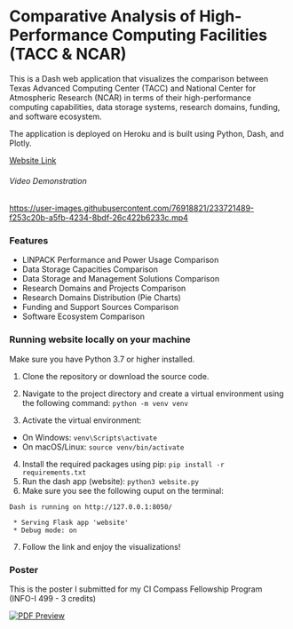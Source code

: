 # Comparative Analysis of High-Performance Computing Facilities (TACC & NCAR)

This is a Dash web application that visualizes the comparison between Texas Advanced Computing Center (TACC) and National Center for Atmospheric Research (NCAR) in terms of their high-performance computing capabilities, data storage systems, research domains, funding, and software ecosystem.

The application is deployed on Heroku and is built using Python, Dash, and Plotly.

[Website Link](https://tacc-ncar-visualization.herokuapp.com/)
###### Video Demonstration
https://user-images.githubusercontent.com/76918821/233721489-f253c20b-a5fb-4234-8bdf-26c422b6233c.mp4

### Features
- LINPACK Performance and Power Usage Comparison
- Data Storage Capacities Comparison
- Data Storage and Management Solutions Comparison
- Research Domains and Projects Comparison
- Research Domains Distribution (Pie Charts)
- Funding and Support Sources Comparison
- Software Ecosystem Comparison

### Running website locally on your machine

Make sure you have Python 3.7 or higher installed.

1. Clone the repository or download the source code.

2. Navigate to the project directory and create a virtual environment using the following command:
`python -m venv venv`
3. Activate the virtual environment:

- On Windows: `venv\Scripts\activate`
- On macOS/Linux: `source venv/bin/activate`
4. Install the required packages using pip:
`pip install -r requirements.txt`
5. Run the dash app (website):
`python3 website.py`
6. Make sure you see the following ouput on the terminal:
```
Dash is running on http://127.0.0.1:8050/

 * Serving Flask app 'website'
 * Debug mode: on 
 ```
7. Follow the link and enjoy the visualizations!

### Poster 
This is the poster I submitted for my CI Compass Fellowship Program (INFO-I 499 - 3 credits)

[![PDF Preview](Poster+Presentation/Img.jpg)](Poster+Presentation/poster.pdf)





